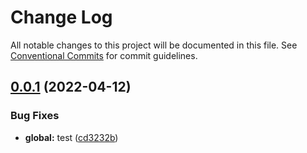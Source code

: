 # Change Log

All notable changes to this project will be documented in this file.
See [Conventional Commits](https://conventionalcommits.org) for commit guidelines.

## [0.0.1](http://192.168.80.129:8888/choikeith/k-components/compare/@keith/button@0.1.7...@keith/button@0.0.1) (2022-04-12)


### Bug Fixes

* **global:** test ([cd3232b](http://192.168.80.129:8888/choikeith/k-components/commits/cd3232befa0a3f1e66a59f6cfc9e855244454335))
